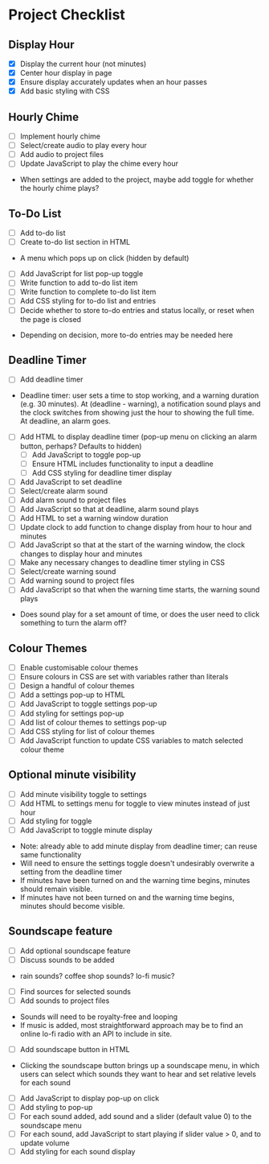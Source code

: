 # Project Checklist

## Display Hour
- [x] Display the current hour (not minutes)
 - [x] Center hour display in page
 - [x] Ensure display accurately updates when an hour passes
 - [x] Add basic styling with CSS

## Hourly Chime
- [ ] Implement hourly chime
 - [ ] Select/create audio to play every hour
 - [ ] Add audio to project files
 - [ ] Update JavaScript to play the chime every hour
 - When settings are added to the project, maybe add toggle for whether the hourly chime plays?

## To-Do List
- [ ] Add to-do list
 - [ ] Create to-do list section in HTML
  - A menu which pops up on click (hidden by default)
  - [ ] Add JavaScript for list pop-up toggle
 - [ ] Write function to add to-do list item
 - [ ] Write function to complete to-do list item
 - [ ] Add CSS styling for to-do list and entries
 - [ ] Decide whether to store to-do entries and status locally, or reset when the page is closed
  - Depending on decision, more to-do entries may be needed here

## Deadline Timer
- [ ] Add deadline timer
 - Deadline timer: user sets a time to stop working, and a warning duration (e.g. 30 minutes). At (deadline - warning), a notification sound plays and the clock switches from showing just the hour to showing the full time. At deadline, an alarm goes.
 - [ ] Add HTML to display deadline timer (pop-up menu on clicking an alarm button, perhaps? Defaults to hidden)
   - [ ] Add JavaScript to toggle pop-up
   - [ ] Ensure HTML includes functionality to input a deadline
   - [ ] Add CSS styling for deadline timer display
 - [ ] Add JavaScript to set deadline
 - [ ] Select/create alarm sound
  - [ ] Add alarm sound to project files
  - [ ] Add JavaScript so that at deadline, alarm sound plays
 - [ ] Add HTML to set a warning window duration
  - [ ] Update clock to add function to change display from hour to hour and minutes
  - [ ] Add JavaScript so that at the start of the warning window, the clock changes to display hour and minutes
  - [ ] Make any necessary changes to deadline timer styling in CSS
 - [ ] Select/create warning sound
  - [ ] Add warning sound to project files
  - [ ] Add JavaScript so that when the warning time starts, the warning sound plays
   - Does sound play for a set amount of time, or does the user need to click something to turn the alarm off?

## Colour Themes
- [ ] Enable customisable colour themes
 - [ ] Ensure colours in CSS are set with variables rather than literals
 - [ ] Design a handful of colour themes
 - [ ] Add a settings pop-up to HTML
  - [ ] Add JavaScript to toggle settings pop-up
  - [ ] Add styling for settings pop-up
 - [ ] Add list of colour themes to settings pop-up
  - [ ] Add CSS styling for list of colour themes
 - [ ] Add JavaScript function to update CSS variables to match selected colour theme

## Optional minute visibility
- [ ] Add minute visibility toggle to settings
 - [ ] Add HTML to settings menu for toggle to view minutes instead of just hour
  - [ ] Add styling for toggle
 - [ ] Add JavaScript to toggle minute display
  - Note: already able to add minute display from deadline timer; can reuse same functionality
   - Will need to ensure the settings toggle doesn't undesirably overwrite a setting from the deadline timer
   - If minutes have been turned on and the warning time begins, minutes should remain visible.
   - If minutes have not been turned on and the warning time begins, minutes should become visible.

## Soundscape feature
- [ ] Add optional soundscape feature
 - [ ] Discuss sounds to be added
  - rain sounds? coffee shop sounds? lo-fi music?
 - [ ] Find sources for selected sounds
  - [ ] Add sounds to project files
  - Sounds will need to be royalty-free and looping
  - If music is added, most straightforward approach may be to find an online lo-fi radio with an API to include in site.
 - [ ] Add soundscape button in HTML
  - Clicking the soundscape button brings up a soundscape menu, in which users can select which sounds they want to hear and set relative levels for each sound
 - [ ] Add JavaScript to display pop-up on click
 - [ ] Add styling to pop-up
 - [ ] For each sound added, add sound and a slider (default value 0) to the soundscape menu
  - [ ] For each sound, add JavaScript to start playing if slider value > 0, and to update volume
  - [ ] Add styling for each sound display